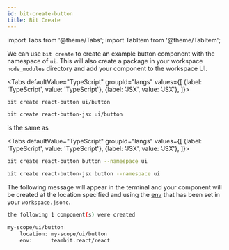 ```yaml
---
id: bit-create-button
title: Bit Create
---
```


import Tabs from '@theme/Tabs';
import TabItem from '@theme/TabItem';

We can use `bit create` to create an example button component with the namespace of `ui`. This will also create a package in your workspace `node_modules` directory and add your component to the workspace UI.

<Tabs
defaultValue="TypeScript"
groupId="langs"
values={[
{label: 'TypeScript', value: 'TypeScript'},
{label: 'JSX', value: 'JSX'},
]}>
<TabItem value="TypeScript">

```bash
bit create react-button ui/button
```

  </TabItem>
  <TabItem value="JSX">

```bash
bit create react-button-jsx ui/button
```

  </TabItem>
</Tabs>

is the same as

<Tabs
defaultValue="TypeScript"
groupId="langs"
values={[
{label: 'TypeScript', value: 'TypeScript'},
{label: 'JSX', value: 'JSX'},
]}>
<TabItem value="TypeScript">

```bash
bit create react-button button --namespace ui
```

  </TabItem>
  <TabItem value="JSX">

```bash
bit create react-button-jsx button --namespace ui
```

  </TabItem>
</Tabs>

The following message will appear in the terminal and your component will be created at the location specified and using the [env](/aspect/envs) that has been set in your `workspace.jsonc`.

```bash
the following 1 component(s) were created

my-scope/ui/button
    location: my-scope/ui/button
    env:      teambit.react/react
```
